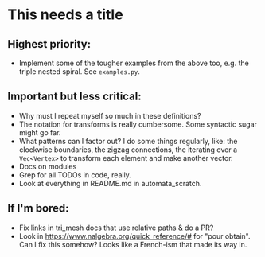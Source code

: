 # This needs a title

## Highest priority:

- Implement some of the tougher examples from the above too, e.g. the
  triple nested spiral.  See `examples.py`.

## Important but less critical:

- Why must I repeat myself so much in these definitions?
- The notation for transforms is really cumbersome.  Some syntactic
  sugar might go far.
- What patterns can I factor out?  I do some things regularly, like:
  the clockwise boundaries, the zigzag connections, the iterating over
  a `Vec<Vertex>` to transform each element and make another vector.
- Docs on modules
- Grep for all TODOs in code, really.
- Look at everything in README.md in automata_scratch.

## If I'm bored:

- Fix links in tri_mesh docs that use relative paths & do a PR?
- Look in https://www.nalgebra.org/quick_reference/# for "pour
  obtain".  Can I fix this somehow?  Looks like a French-ism that made
  its way in.
